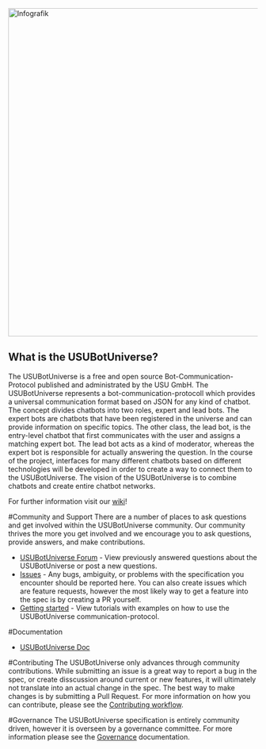 <img width="662" alt="Infografik" src="https://user-images.githubusercontent.com/84908019/127643618-f19b1810-71dd-4a68-877f-e13157f00a0d.PNG">


What is the USUBotUniverse?
--------------------------
The USUBotUniverse is a free and open source Bot-Communication-Protocol published and administrated by the USU GmbH.
The USUBotUniverse represents a bot-communication-protocoll which provides a universal communication format based on JSON for any kind of chatbot.
The concept divides chatbots into two roles, expert and lead bots.
The expert bots are chatbots that have been registered in the universe and can provide information on specific topics.
The other class, the lead bot, is the entry-level chatbot that first communicates with the user and assigns a matching expert bot.
The lead bot acts as a kind of moderator, whereas the expert bot is responsible for actually answering the question.
In the course of the project, interfaces for many different chatbots based on different technologies will be developed in order to create a way to connect them to the USUBotUniverse.
The vision of the USUBotUniverse is to combine chatbots and create entire chatbot networks.

For further information visit our [wiki](https://github.com/USUBotUniverse/USUBotUniverse/wiki)!

#Community and Support
There are a number of places to ask questions and get involved within the USUBotUniverse community. Our community thrives the more you get involved and we encourage you to ask questions, provide answers, and make contributions.

* [USUBotUniverse Forum](https://www.reddit.com/r/USUBotUniverse/) - View previously answered questions about the USUBotUniverse or post a new questions.
* [Issues](https://github.com/USUBotUniverse/USUBotUniverse/issues) - Any bugs, ambiguity, or problems with the specification you encounter should be reported here. You can also create issues which are feature requests, however the most likely way to get a feature into the spec is by creating a PR yourself.
* [Getting started](https://github.com/USUBotUniverse/USUBotUniverse/wiki/Tutorials-and-examples) - View tutorials with examples on how to use the USUBotUniverse communication-protocol.

#Documentation
* [USUBotUniverse Doc](https://github.com/USUBotUniverse/USUBotUniverse/wiki/Dokumentation-EN)

#Contributing
The USUBotUniverse only advances through community contributions. While submitting an issue is a great way to report a bug in the spec, or create disscussion around current or new features, it will ultimately not translate into an actual change in the spec. The best way to make changes is by submitting a Pull Request. For more information on how you can contribute, please see the [Contributing workflow](https://github.com/USUBotUniverse/USUBotUniverse/wiki/Contributing-workflow).

#Governance
The USUBotUniverse specification is entirely community driven, however it is overseen by a governance committee. For more information please see the [Governance](https://github.com/USUBotUniverse/USUBotUniverse/wiki/Governance) documentation.
